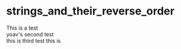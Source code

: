 # strings_and_their_reverse_order
This is a test<br>
yoav's second test<br>
this is third test
this is
